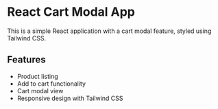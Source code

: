 # React Cart Modal App

This is a simple React application with a cart modal feature, styled using Tailwind CSS.

## Features
- Product listing
- Add to cart functionality
- Cart modal view
- Responsive design with Tailwind CSS
